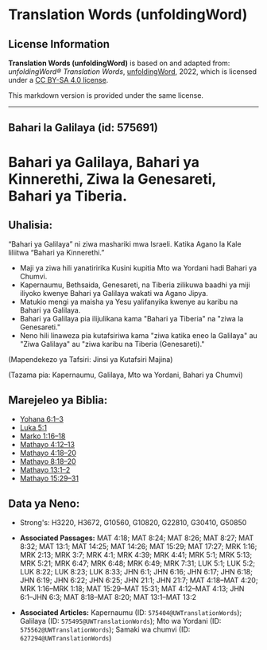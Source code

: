 # Translation Words (unfoldingWord)

## License Information

**Translation Words (unfoldingWord)** is based on and adapted from: _unfoldingWord® Translation Words_, [unfoldingWord](https://unfoldingword.org/utw), 2022, which is licensed under a [CC BY-SA 4.0 license](https://creativecommons.org/licenses/by-sa/4.0/legalcode.en).

This markdown version is provided under the same license.



--------------------------------

## Bahari la Galilaya (id: 575691)

Bahari ya Galilaya, Bahari ya Kinnerethi, Ziwa la Genesareti, Bahari ya Tiberia.
================================================================================

Uhalisia:
---------

“Bahari ya Galilaya” ni ziwa mashariki mwa Israeli. Katika Agano la Kale liliitwa “Bahari ya Kinnerethi.”

* Maji ya ziwa hili yanatiririka Kusini kupitia Mto wa Yordani hadi Bahari ya Chumvi.
* Kapernaumu, Bethsaida, Genesareti, na Tiberia zilikuwa baadhi ya miji iliyoko kwenye Bahari ya Galilaya wakati wa Agano Jipya.
* Matukio mengi ya maisha ya Yesu yalifanyika kwenye au karibu na Bahari ya Galilaya.
* Bahari ya Galilaya pia ilijulikana kama "Bahari ya Tiberia" na "ziwa la Genesareti."
* Neno hili linaweza pia kutafsiriwa kama "ziwa katika eneo la Galilaya" au "Ziwa Galilaya" au "ziwa karibu na Tiberia (Genesareti)."

(Mapendekezo ya Tafsiri: Jinsi ya Kutafsiri Majina)

(Tazama pia: Kapernaumu, Galilaya, Mto wa Yordani, Bahari ya Chumvi)

Marejeleo ya Biblia:
--------------------

* [Yohana 6:1–3](https://ref.ly/John6:1-John6:3)
* [Luka 5:1](https://ref.ly/Luke5:1)
* [Marko 1:16–18](https://ref.ly/Mark1:16-Mark1:18)
* [Mathayo 4:12–13](https://ref.ly/Matt4:12-Matt4:13)
* [Mathayo 4:18–20](https://ref.ly/Matt4:18-Matt4:20)
* [Mathayo 8:18–20](https://ref.ly/Matt8:18-Matt8:20)
* [Mathayo 13:1–2](https://ref.ly/Matt13:1-Matt13:2)
* [Mathayo 15:29–31](https://ref.ly/Matt15:29-Matt15:31)

Data ya Neno:
-------------

* Strong's: H3220, H3672, G10560, G10820, G22810, G30410, G50850

* **Associated Passages:** MAT 4:18; MAT 8:24; MAT 8:26; MAT 8:27; MAT 8:32; MAT 13:1; MAT 14:25; MAT 14:26; MAT 15:29; MAT 17:27; MRK 1:16; MRK 2:13; MRK 3:7; MRK 4:1; MRK 4:39; MRK 4:41; MRK 5:1; MRK 5:13; MRK 5:21; MRK 6:47; MRK 6:48; MRK 6:49; MRK 7:31; LUK 5:1; LUK 5:2; LUK 8:22; LUK 8:23; LUK 8:33; JHN 6:1; JHN 6:16; JHN 6:17; JHN 6:18; JHN 6:19; JHN 6:22; JHN 6:25; JHN 21:1; JHN 21:7; MAT 4:18–MAT 4:20; MRK 1:16–MRK 1:18; MAT 15:29–MAT 15:31; MAT 4:12–MAT 4:13; JHN 6:1–JHN 6:3; MAT 8:18–MAT 8:20; MAT 13:1–MAT 13:2
* **Associated Articles:** Kapernaumu (ID: `575404@UWTranslationWords`); Galilaya (ID: `575495@UWTranslationWords`); Mto wa Yordani (ID: `575562@UWTranslationWords`); Samaki wa chumvi (ID: `627294@UWTranslationWords`)

